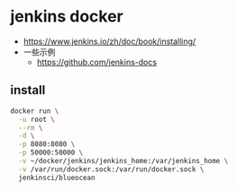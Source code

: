# jenkins docker

- https://www.jenkins.io/zh/doc/book/installing/
- 一些示例
  - https://github.com/jenkins-docs

## install

```bash
docker run \
  -u root \
  --rm \
  -d \
  -p 8080:8080 \
  -p 50000:50000 \
  -v ~/docker/jenkins/jenkins_home:/var/jenkins_home \
  -v /var/run/docker.sock:/var/run/docker.sock \
  jenkinsci/blueocean
```



